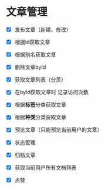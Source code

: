 # 文章管理
- [x] 发布文章（新建、修改）
- [x] 根据id获取文章
- [x] 根据别名获取文章
- [x] 删除文章byId
- [x] 获取文章列表（分页）
- [x] 在byId获取文章时 记录访问次数
- [x] 根据**标签**分类获取文章
- [x] 根据**种类**分类获取文章
- [x] 预览文章（只能预览当前用户的文章）
- [x] 状态管理
- [x] 归档文章
- [x] 获取当前用户所有文档列表
- [x] 点赞

